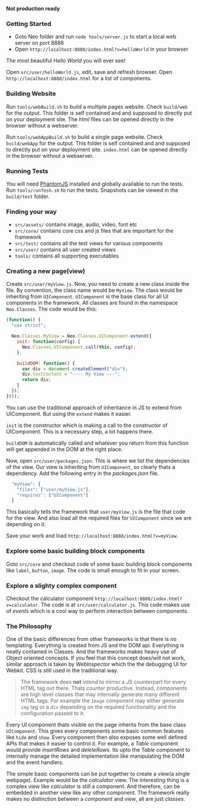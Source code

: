 **Not production ready**

### Getting Started

* Goto Neo folder and run `node tools/server.js` to start a local web server on port 8888
* Open `http://localhost:8888/index.html?v=helloWorld` in your browser

The most beautiful *Hello World* you will ever see!

Open `src/user/helloWorld.js`, edit, save and refresh browser.
Open `http://localhost:8888/index.html` for a list of components.

### Building Website

Run `tools/webBuild.sh` to build a multiple pages website. Check `build/web`
for the output. This folder is self contained and and supposed to directly put
on your deployment site. The *html* files can be opened directly in the browser
without a webserver.

Run `tools/webAppBuild.sh` to build a single page website. Check `build/webApp`
for the output. This folder is self contained and and supposed to directly put
on your deployment site. `index.html` can be opened directly in the browser
without a webserver.

### Running Tests
You will need [PhantomJS](http://phantomjs.org/) installed and globally
available to run the tests.
Run `tools/runTesh.sh` to run the tests. Snapshots can be viewed in the
`build/test` folder.

### Finding your way
* `src/assets/` contains image, audio, video, font etc
* `src/core/` contains core css and js files that are important for the framework
* `src/test/` contains all the test views for various components
* `src/user/` contains all user created views
* `tools/` contains all supporting executables

### Creating a new page(view)

Create `src/user/myView.js`. Now, you need to create a new class inside the file.
By convention, the class name would be `MyView`. The class would be inheriting
from `UIComponent`. `UIComponent` is the base class for all UI components in the
framework. All classes are found in the namespace `Neo.Classes`. The code
would be this:

```js
(function() {
  "use strict";

  Neo.Classes.MyView = Neo.Classes.UIComponent.extend({
    init: function(config) {
      Neo.Classes.UIComponent.call(this, config);
    },

    buildDOM: function() {
      var div = document.createElement("div");
      div.textContent = "---- My View ---";
      return div;
    }
  });
}());
```

You can use the traditional approach of inheritance in JS to extend from UIComponent.
But using the `extend` makes it easier.

`init` is the constructor which is making a call to the constructor of UIComponent.
This is a necessary step, a lot happens there.

`buildDOM` is automatically called and whatever you return from this function
will get appended in the DOM at the right place.

Now, open `src/user/packages.json`. This is where we list the dependencies of the
view. Our view is inheriting from `UIComponent`, so clearly thats a dependency.
Add the following entry in the *packages.json* file.

```js
  "myView": {
    "files": ["user/myView.js"],
    "requires": ["UIComponent"]
  }
```

This basically tells the framework that `user/myView.js` is the file that code
for the view. And also load all the required files for `UIComponent` since we
are depending on it.

Save your work and load `http://localhost:8888/index.html?v=myView`.

### Explore some basic building block components
Goto `src/core` and checkout code of some basic building block components like
`label`, `button`, `image`. The code is small enough to fit in your screen.

### Explore a slighty complex component
Checkout the calculator component `http://localhost:8888/index.html?v=calculator`.
The code is at `src/user/calculator.js`. This code makes use of *events* which
is a cool way to perform interaction between components.

### The Philosophy
One of the basic differences from other frameworks is that there is no templating.
Everything is created from JS and the DOM api. Everything is neatly contained
in Classes. And the frameworks makes heavy use of Object oriented concepts. If
you feel that this concept does/will not work, similar approach is taken by
*WebInspector* which the the debugging UI for Webkit. CSS is still used in
the traditional way.

> The framework does **not** intend to mirror a JS counterpart for every HTML
> tag out there. Thats counter productive. Instead, components are high level
> classes that may internally generate many different HTML tags. For example
> the `Image` component may either generate `img` tag or a `div` depending on
> the required functionality and the configuration passed to it.

Every UI component thats visible on the page inherits from the base class
`UIComponent`. This gives every components some basic common features like
`hide` and `show`. Every component then also exposes some well defined APIs
that makes it easier to control it. For example, a *Table* component would
provide *insertRows* and *deleteRows*. Its upto the *Table* component to
internally manage the detailed implementation like manipulating the DOM and the
event handlers.

The simple basic components can be put together to create a view(a single webpage).
Example would be the *calculator* view. The interesting thing is a complex
view like *calculator* is still a component. And therefore, can be embedded
in another view like any other component. The framework really makes no
distinction between a *component* and *view*, all are just *classes*.

